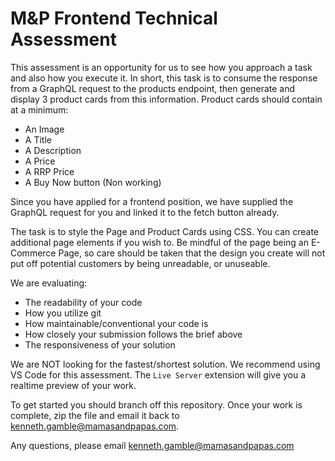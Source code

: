 # M&P Frontend Technical Assessment

This assessment is an opportunity for us to see how you approach a task and also how you execute it. In short, this task is to consume the response from a GraphQL request to the products endpoint, then generate and display 3 product cards from this information. Product cards should contain at a minimum:
* An Image
* A Title
* A Description
* A Price
* A RRP Price
* A Buy Now button (Non working)

Since you have applied for a frontend position, we have supplied the GraphQL request for you and linked it to the fetch button already.

The task is to style the Page and Product Cards using CSS. You can create additional page elements if you wish to. Be mindful of the page being an E-Commerce Page, so care should be taken that the design you create will not put off potential customers by being unreadable, or unuseable.

We are evaluating:
* The readability of your code
* How you utilize git 
* How maintainable/conventional your code is
* How closely your submission follows the brief above
* The responsiveness of your solution

We are NOT looking for the fastest/shortest solution. We recommend using VS Code for this assessment. The `Live Server` extension will give you a realtime preview of your work.

To get started you should branch off this repository. Once your work is complete, zip the file and email it back to kenneth.gamble@mamasandpapas.com.

Any questions, please email kenneth.gamble@mamasandpapas.com